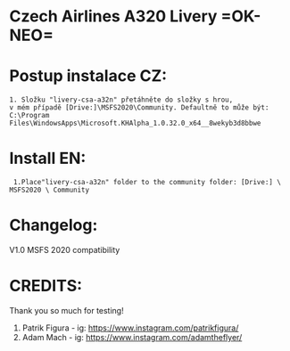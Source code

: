 # Czech Airlines A320 Livery =OK-NEO= 

# Postup instalace CZ:
    1. Složku "livery-csa-a32n" přetáhněte do složky s hrou, 
    v mém případě [Drive:]\MSFS2020\Community. Defaultně to může být: C:\Program Files\WindowsApps\Microsoft.KHAlpha_1.0.32.0_x64__8wekyb3d8bbwe

# Install EN: 
     1.Place"livery-csa-a32n" folder to the community folder: [Drive:] \ MSFS2020 \ Community

# Changelog: 
V1.0
MSFS 2020 compatibility

# CREDITS:
Thank you so much for testing!
1. Patrik Figura - ig: https://www.instagram.com/patrikfigura/
2. Adam Mach -     ig: https://www.instagram.com/adamtheflyer/



